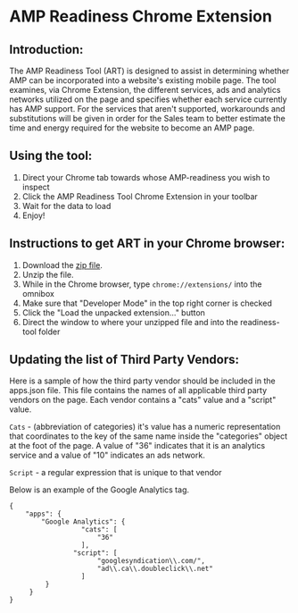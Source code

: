 
# AMP Readiness Chrome Extension

## Introduction: 
The AMP Readiness Tool (ART) is designed to assist in determining whether AMP can be incorporated into a website's existing mobile page. The tool examines, via Chrome Extension, the different services, ads and analytics networks utilized on the page and specifies whether each service currently has AMP support. For the services that aren't supported, workarounds and substitutions will be given in order for the Sales team to better estimate the time and energy required for the website to become an AMP page.

## Using the tool: 
1. Direct your Chrome tab towards whose AMP-readiness you wish to inspect
2. Click the AMP Readiness Tool Chrome Extension in your toolbar
3. Wait for the data to load
4. Enjoy!

## Instructions to get ART in your Chrome browser:
1. Download the [zip file](https://github.com/ampproject/ampbench/archive/master.zip). 
2. Unzip the file.
3. While in the Chrome browser, type `chrome://extensions/` into the omnibox
4. Make sure that "Developer Mode" in the top right corner is checked
5. Click the "Load the unpacked extension..." button 
6. Direct the window to where your unzipped file and into the readiness-tool folder

## Updating the list of Third Party Vendors:

Here is a sample of how the third party vendor should be included in the apps.json file. This file contains the names of all applicable third party vendors on the page. Each vendor contains a "cats" value and a "script" value.

`Cats` - (abbreviation of categories) it's value has a numeric representation that coordinates to the key of the same name inside the "categories" object at the foot of the page. A value of "36" indicates that it is an analytics service and a value of "10" indicates an ads network.

`Script` - a regular expression that is unique to that vendor

Below is an example of the Google Analytics tag.
```
{
    "apps": {
        "Google Analytics": {
			      "cats": [
				      "36"
			      ],
			    "script": [
				      "googlesyndication\\.com/",
				      "ad\\.ca\\.doubleclick\\.net"
			      ]
         }
     }
}
```